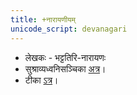 ```yaml
---
title: +नारायणीयम्
unicode_script: devanagari
---
```


- लेखकः - भट्टतिरि-नारायणः
- सुश्राव्यध्वनिसञ्चिका [अत्र](https://sanskritdocuments.org/sites/completenarayaneeyam/Nymwelcome.htm)।
- टीका [ऽत्र](https://archive.org/stream/Trivandrum_Sanskrit_Series_TSS/TSS-018_Narayaniyam_with_Bhaktapriya_Commentary_-_TG_Sastri_1912#page/n21/mode/2up)।